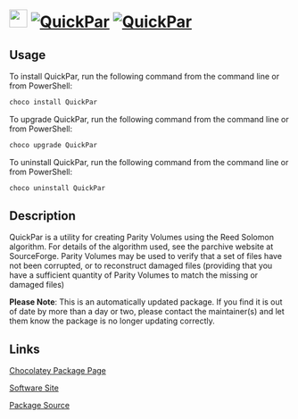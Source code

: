 ﻿# <img src="https://cdn.rawgit.com/mkevenaar/chocolatey-packages/master/icons/QuickPar.png" width="32" height="32"/> [![QuickPar](https://img.shields.io/chocolatey/v/QuickPar.svg?label=QuickPar)](https://chocolatey.org/packages/QuickPar) [![QuickPar](https://img.shields.io/chocolatey/dt/QuickPar.svg)](https://chocolatey.org/packages/QuickPar)

## Usage
To install QuickPar, run the following command from the command line or from PowerShell:
```powershell
choco install QuickPar
```

To upgrade QuickPar, run the following command from the command line or from PowerShell:
```powershell
choco upgrade QuickPar
```

To uninstall QuickPar, run the following command from the command line or from PowerShell:
```powershell
choco uninstall QuickPar
```

## Description
QuickPar is a utility for creating Parity Volumes using the Reed Solomon algorithm. For details of the algorithm used, see the parchive website at SourceForge. Parity Volumes may be used to verify that a set of files have not been corrupted, or to reconstruct damaged files (providing that you have a sufficient quantity of Parity Volumes to match the missing or damaged files)

**Please Note**: This is an automatically updated package. If you find it is 
out of date by more than a day or two, please contact the maintainer(s) and
let them know the package is no longer updating correctly.

## Links
[Chocolatey Package Page](https://chocolatey.org/packages/QuickPar)

[Software Site](http://www.quickpar.org.uk)

[Package Source](https://github.com/mkevenaar/chocolatey-packages/tree/master/manual/QuickPar)

